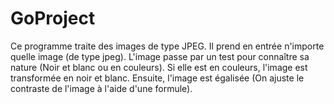 # GoProject
Ce programme traite des images de type JPEG. Il prend en entrée n'importe quelle image (de type jpeg).
L'image passe par un test pour connaître sa nature (Noir et blanc ou en couleurs). Si elle est en couleurs,
l'image est transformée en noir et blanc.
Ensuite, l'image est égalisée (On ajuste le contraste de l'image à l'aide d'une formule). 